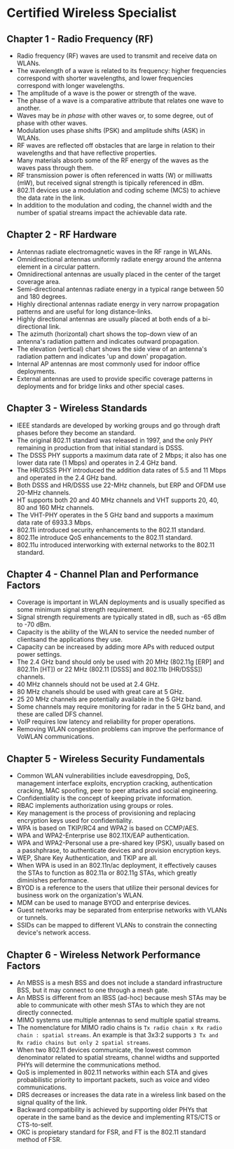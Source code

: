 # Certified Wireless Specialist

## Chapter 1 - Radio Frequency (RF)

- Radio frequency (RF) waves are used to transmit and receive data on WLANs.
- The wavelength of a wave is related to its frequency: higher frequencies correspond with shorter wavelengths, and lower frequencies correspond with longer wavelengths.
- The amplitude of a wave is the power or strength of the wave.
- The phase of a wave is a comparative attribute that relates one wave to another.
- Waves may be *in phase*  with other waves or, to some degree, out of phase with other waves.
- Modulation uses phase shifts (PSK) and amplitude shifts (ASK) in WLANs.
- RF waves are reflected off obstacles that are large in relation to their wavelengths and that have reflective properties.
- Many materials absorb some of the RF energy of the waves as the waves pass through them.
- RF transmission power is often referenced in watts (W) or milliwatts (mW), but received signal strength is tipically referenced in dBm.
- 802.11 devices use a modulation and coding scheme (MCS) to achieve the data rate in the link.
- In addition to the modulation and coding, the channel width and the number of spatial streams impact the achievable data rate.

## Chapter 2 - RF Hardware

- Antennas radiate electromagnetic waves in the RF range in WLANs.
- Omnidirectional antennas uniformly radiate energy around the antenna element in a circular pattern.
- Omnidirectional antennas are usually placed in the center of the target coverage area.
- Semi-directional antennas radiate energy in a typical range between 50 and 180 degrees.
- Highly directional antennas radiate energy in very narrow propagation patterns and are useful for long distance-links.
- Highly directional antennas are usually placed at both ends of a bi-directional link.
- The azimuth (horizontal) chart shows the top-down view of an antenna's radiation pattern and indicates outward propagation.
- The elevation (vertical) chart shows the side view of an antenna's radiation pattern and indicates 'up and down' propagation.
- Internal AP antennas are most commonly used for indoor office deployments.
- External antennas are used to provide specific coverage patterns in deployments and for bridge links and other special cases.

## Chapter 3 - Wireless Standards

- IEEE standards are developed by working groups and go through draft phases before they become an standard.
- The original 802.11 standard was released in 1997, and the only PHY remaining in production from that initial standard is DSSS.
- The DSSS PHY supports a maximum data rate of 2 Mbps; it also has one lower data rate (1 Mbps) and operates in 2.4 GHz band.
- The HR/DSSS PHY introduced the addition data rates of 5.5 and 11 Mbps and operated in the 2.4 GHz band.
- Both DSSS and HR/DSSS use 22-MHz channels, but ERP and OFDM use 20-MHz channels.
- HT supports both 20 and 40 MHz channels and VHT supports 20, 40, 80 and 160 MHz channels.
- The VHT-PHY operates in the 5 GHz band and supports a maximum data rate of 6933.3 Mbps.
- 802.11i introduced security enhancements to the 802.11 standard.
- 802.11e introduce QoS enhancements to the 802.11 standard.
- 802.11u introduced interworking with external networks to the 802.11 standard.

## Chapter 4 - Channel Plan and Performance Factors

- Coverage is important in WLAN deployments and is usually specified as some minimum signal strength requirement.
- Signal strength requirements are typically stated in dB, such as -65 dBm to -70 dBm.
- Capacity is the ability of the WLAN to service the needed number of clientsand the applications they use.
- Capacity can be increased by adding more APs with reduced output power settings.
- The 2.4 GHz band should only be used with 20 MHz (802.11g [ERP] and 802.11n [HT]) or 22 MHz (802.11 [DSSS] and 802.11b [HR/DSSS]) channels.
- 40 MHz channels should not be used at 2.4 GHz.
- 80 MHz chanels should be used with great care at 5 GHz.
- 25 20 MHz channels are potentially available in the 5 GHz band.
- Some channels may require monitoring for radar in the 5 GHz band, and these are called DFS channel.
- VoIP requires low latency and reliability for proper operations.
- Removing WLAN congestion problems can improve the performance of VoWLAN communications.

## Chapter 5 - Wireless Security Fundamentals

- Common WLAN vulnerabilities include eavesdropping, DoS, management interface exploits, encryption cracking, authentication cracking, MAC spoofing, peer to peer attacks and social engineering.
- Confidentiality is the concept of keeping private information.
- RBAC implements authorization using groups or roles.
- Key management is the process of provisioning and replacing encryption keys used for confidentiality.
- WPA is based on TKIP/RC4 and WPA2 is based on CCMP/AES.
- WPA and WPA2-Enterprise use 802.11X/EAP authentication.
- WPA and WPA2-Personal use a pre-shared key (PSK), usually based on a passhphrase, to authenticate devices and provision encryption keys.
- WEP, Share Key Authentication, and TKIP are all.
- When WPA is used in an 802.11n/ac deployment, it effectively causes the STAs to function as 802.11a or 802.11g STAs, which greatly diminishes performance.
- BYOD is a reference to the users that utilize their personal devices for business work on the organization's WLAN.
- MDM can be used to manage BYOD and enterprise devices.
- Guest networks may be separated from enterprise networks with VLANs or tunnels.
- SSIDs can be mapped to different VLANs to constrain the connecting device's network access.

## Chapter 6 - Wireless Network Performance Factors

- An MBSS is a mesh BSS and does not include a standard infrastructure BSS, but it may connect to one through a mesh gate.
- An MBSS is different from an IBSS (ad-hoc) because mesh STAs may be able to communicate with other mesh STAs to which they are not directly connected.
- MIMO systems use multiple antennas to send multiple spatial streams.
- The nomenclature for MIMO radio chains is `Tx radio chain x Rx radio chain : spatial streams`. An example is that 3x3:2 supports `3 Tx and Rx radio chains but only 2 spatial streams`.
- When two 802.11 devices communicate, the lowest common denominator related to spatial streams, channel widths and supported PHYs will determine the communications method.
- QoS is implemented in 802.11 networks within each STA and gives probabilistic priority to important packets, such as voice and video communications.
- DRS decreases or increases the data rate in a wireless link based on the signal quality of the link.
- Backward compatibility is achieved by supporting older PHYs that operate in the same band as the device and implementing RTS/CTS or CTS-to-self.
- OKC is propietary standard for FSR, and FT is the 802.11 standard method of FSR.
